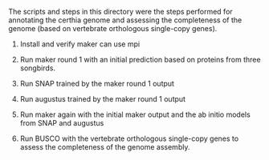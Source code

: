 The scripts and steps in this directory were the steps performed for annotating the certhia genome
and assessing the completeness of the genome (based on vertebrate orthologous single-copy genes).

1. Install and verify maker can use mpi
2. Run maker round 1 with an initial prediction based on proteins from three songbirds.
3. Run SNAP trained by the maker round 1 output
4. Run augustus trained by the maker round 1 output
5. Run maker again with the initial maker output and the ab initio models from SNAP and augustus

20. Run BUSCO with the vertebrate orthologous single-copy genes to assess the completeness of the 
genome assembly. 

